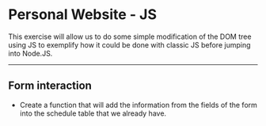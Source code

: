 # Personal Website - JS

This exercise will allow us to do some simple modification of the DOM tree using JS to exemplify how it could be done with classic JS before jumping into Node.JS.

---

## Form interaction

- Create a function that will add the information from the fields of the form into the schedule table that we already have.
